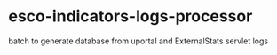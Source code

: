 esco-indicators-logs-processor
==============================

batch to generate database from uportal and ExternalStats servlet logs